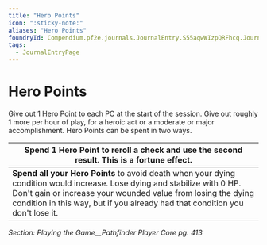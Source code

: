 ```yaml
---
title: "Hero Points"
icon: ":sticky-note:"
aliases: "Hero Points"
foundryId: Compendium.pf2e.journals.JournalEntry.S55aqwWIzpQRFhcq.JournalEntryPage.iufSTIPL6F63UTCv
tags:
  - JournalEntryPage
---
```


# Hero Points
Give out 1 Hero Point to each PC at the start of the session. Give out roughly 1 more per hour of play, for a heroic act or a moderate or major accomplishment. Hero Points can be spent in two ways.

  

| **Spend 1 Hero Point** to reroll a check and use the second result. This is a fortune effect. |
| --- |
| **Spend all your Hero Points** to avoid death when your dying condition would increase. Lose dying and stabilize with 0 HP. Don't gain or increase your wounded value from losing the dying condition in this way, but if you already had that condition you don't lose it. |

_Section: Playing the Game__Pathfinder Player Core pg. 413_